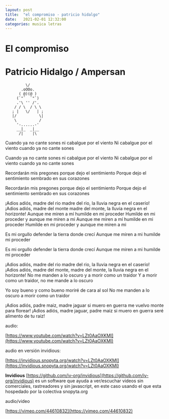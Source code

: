 ```yaml
---
layout: post
title:  "el compromiso - patricio hidalgo"
date:   2021-02-01 12:32:00
categories: musica letras
---
```


# El compromiso
# Patricio Hidalgo / Ampersan

             \/
           .oOOo.
          ( @)(@ )
         (`"`  `"`)
         .'\ '' /'.
        / / \  / \ \
       ; |   \/   | ;
       |/          \|
        \          /
         '-......-'
         __|_  _|__
          /|    |\

 
Cuando ya no cante sones ni cabalgue por el viento
Ni cabalgue por el viento cuando ya no cante sones

Cuando ya no cante sones ni cabalgue por el viento
Ni cabalgue por el viento cuando ya no cante sones

Recordarán mis pregones porque dejo el sentimiento
Porque dejo el sentimiento sembrado en sus corazones

Recordarán mis pregones porque dejo el sentimiento
Porque dejo el sentimiento sembrado en sus corazones

¡Adios adiós, madre del rio madre del rio, la lluvia negra en el caserío!
¡Adios adiós, madre del monte madre del monte, la lluvia negra en el horizonte!
Aunque me miren a mí humilde en mi proceder
Humilde en mi proceder y aunque me miren a mi
Aunque me miren a mí humilde en mi proceder
Humilde en mi proceder y aunque me miren a mi

Es mi orgullo defender la tierra donde crecí
Aunque me miren a mi humilde mi proceder

Es mi orgullo defender la tierra donde crecí
Aunque me miren a mi humilde mi proceder

¡Adios adiós, madre del rio madre del rio, la lluvia negra en el caserío!
¡Adios adiós, madre del monte, madre del monte, la lluvia negra en el horizonte!
No me manden a lo oscuro y a morir como un traidor
Y a morir como un traidor, no me mande a lo oscuro

Yo soy bueno y como bueno moriré de cara al sol
No me manden a lo oscuro a morir como un traidor

¡Adios adiós, padre maiz, madre jaguar si muero en guerra me vuelvo monte para florear!
¡Adios adiós, madre jaguar, padre maiz si muero en guerra seré alimento de tu raiz!

 audio:

[https://www.youtube.com/watch?v=LZt0AaOXKMI](https://www.youtube.com/watch?v=LZt0AaOXKMI)

 audio en versión invidious:
 
[https://invidious.snopyta.org/watch?v=LZt0AaOXKMI](https://invidious.snopyta.org/watch?v=LZt0AaOXKMI) 
 
 **Invidious** [https://github.com/iv-org/invidious](https://github.com/iv-org/invidious) es un software que ayuda a ver/escuchar videos sin comerciales, rastreadores y sin javascript, en este caso usando el que esta hospedado por la colectiva snopyta.org


 audio/video

[https://vimeo.com/44610832](https://vimeo.com/44610832)



